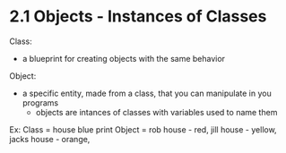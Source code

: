 # 2.1 Objects - Instances of Classes


Class:
- a blueprint for creating objects with the same behavior

Object:
- a specific entity, made from a class, that you can manipulate in you programs
    - objects are intances of classes with variables used to name them

Ex:
Class = house blue print
Object = rob house - red, jill house - yellow, jacks house - orange,

